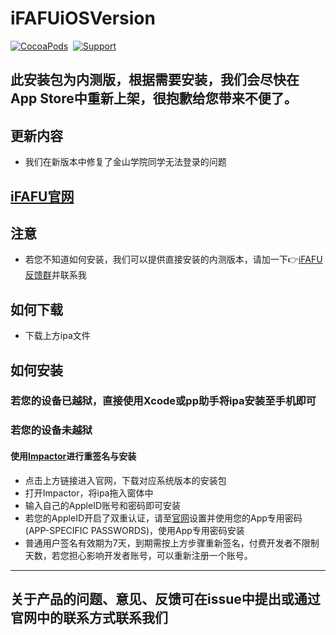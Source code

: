 # iFAFUiOSVersion
[![CocoaPods](http://img.shields.io/cocoapods/p/ZXTableView.svg?style=flat)](http://cocoapods.org/?q=ZXTableView)&nbsp;
[![Support](https://img.shields.io/badge/support-iOS%208.0%2B%20-blue.svg?style=flat)](https://www.apple.com/nl/ios/)&nbsp;
## 此安装包为内测版，根据需要安装，我们会尽快在App Store中重新上架，很抱歉给您带来不便了。

## 更新内容
* 我们在新版本中修复了金山学院同学无法登录的问题

## [iFAFU官网](https://ifafu.cn)

## 注意
* 若您不知道如何安装，我们可以提供直接安装的内测版本，请加一下👉[iFAFU反馈群](http://qm.qq.com/cgi-bin/qm/qr?k=fb37UJNkthKrSBHDZWlGqYz0rImupG60&group_code=663114635)并联系我

## 如何下载
* 下载上方ipa文件

## 如何安装
### 若您的设备已越狱，直接使用Xcode或pp助手将ipa安装至手机即可

### 若您的设备未越狱
#### 使用[Impactor](http://www.cydiaimpactor.com)进行重签名与安装
* 点击上方链接进入官网，下载对应系统版本的安装包
* 打开Impactor，将ipa拖入窗体中
* 输入自己的AppleID账号和密码即可安装
* 若您的AppleID开启了双重认证，请至[官网](https://appleid.apple.com/account/manage)设置并使用您的App专用密码(APP-SPECIFIC PASSWORDS)，使用App专用密码安装
* 普通用户签名有效期为7天，到期需按上方步骤重新签名，付费开发者不限制天数，若您担心影响开发者账号，可以重新注册一个账号。
***
## 关于产品的问题、意见、反馈可在issue中提出或通过官网中的联系方式联系我们
